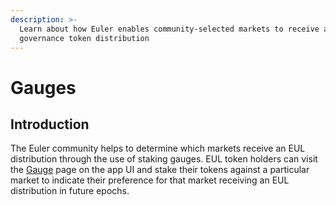 ```yaml
---
description: >-
  Learn about how Euler enables community-selected markets to receive a
  governance token distribution
---
```


# Gauges

## Introduction

The Euler community helps to determine which markets receive an EUL distribution through the use of staking gauges. EUL token holders can visit the [Gauge](https://app.euler.finance/gauges) page on the app UI and stake their tokens against a particular market to indicate their preference for that market receiving an EUL distribution in future epochs.
